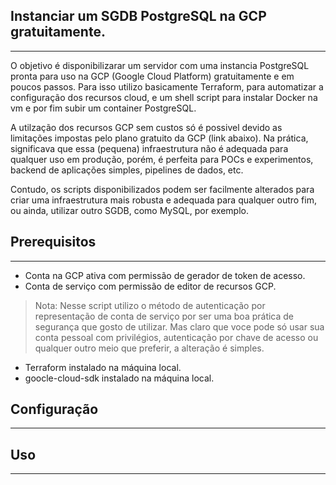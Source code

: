 ## Instanciar um SGDB PostgreSQL na GCP gratuitamente.
---
O objetivo é disponibilizarar um servidor com uma instancia PostgreSQL pronta para uso na GCP (Google Cloud Platform) gratuitamente e em poucos passos. Para isso utilizo basicamente Terraform, para automatizar a configuração dos recursos cloud, e um shell script para instalar Docker na vm e por fim subir um container PostgreSQL.  

A utilzação dos recursos GCP sem custos só é possivel devido as limitações impostas pelo plano gratuito da GCP (link abaixo). Na prática, significava que essa (pequena) infraestrutura não é adequada para qualquer uso em produção, porém, é perfeita para POCs e experimentos, backend de aplicações simples, pipelines de dados, etc.

Contudo, os scripts disponibilizados podem ser facilmente alterados para criar uma infraestrutura mais robusta e adequada para qualquer outro fim, ou ainda, utilizar outro SGDB, como MySQL, por exemplo.

## Prerequisitos
---
- Conta na GCP ativa com permissão de gerador de token de acesso.
- Conta de serviço com permissão de editor de recursos GCP.
> Nota: Nesse script utilizo o método de autenticação por representação de conta de serviço por ser uma boa prática de segurança que gosto de utilizar. Mas claro que voce pode só usar sua conta pessoal com privilégios, autenticação por chave de acesso ou qualquer outro meio que preferir, a alteração é simples.
- Terraform instalado na máquina local.
- goocle-cloud-sdk instalado na máquina local.

## Configuração
---


## Uso
---